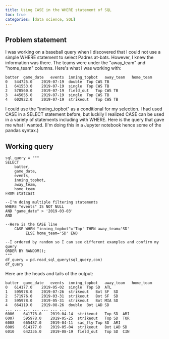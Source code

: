```yaml
---
title: Using CASE in the WHERE statement of SQL
toc: true
categories: [data science, SQL]
---
```


## Problem statement

I was working on a baseball query when I discovered that I could not use a simple WHERE statement to select Padres at-bats. However, I knew the information was there. The teams were under the "away_team" and "home_team" columns. Here's what I was working with:

```
batter	game_date	events	inning_topbot	away_team	home_team
0	544725.0	2019-07-19	double	Top	CWS	TB
1	641553.0	2019-07-19	single	Top	CWS	TB
2	570560.0	2019-07-19	field_out	Top	CWS	TB
3	445055.0	2019-07-19	single	Top	CWS	TB
4	602922.0	2019-07-19	strikeout	Top	CWS	TB
```

I could use the "inning_topbot" as a conditional for my selection. I had used CASE in a SELECT statement before, but luckily I realized CASE can be used in a variety of statements including with WHERE. Here is the query that gave me what I wanted. (I'm doing this in a Jupyter notebook hence some of the pandas syntax.)

## Working query

```
sql_query = """
SELECT    
    batter, 
    game_date, 
    events,
    inning_topbot,
    away_team,
    home_team
FROM statcast

--I'm doing multiple filtering statements
WHERE "events" IS NOT NULL
AND "game_date" > '2019-03-03'
AND 

--Here is the CASE line
    CASE WHEN "inning_topbot"='Top' THEN away_team='SD'
         ELSE home_team='SD' END

--I ordered by random so I can see different examples and confirm my query
ORDER BY RANDOM();
"""
df_query = pd.read_sql_query(sql_query,con)
df_query
```

Here are the heads and tails of the output:

```
batter	game_date	events	inning_topbot	away_team	home_team
0	614177.0	2019-05-02	single	Top	SD	ATL
1	595978.0	2019-07-26	strikeout	Bot	SF	SD
2	571976.0	2019-03-31	strikeout	Bot	SF	SD
3	595978.0	2019-05-31	strikeout	Bot	MIA	SD
4	664119.0	2019-08-26	double	Bot	LAD	SD
...	...	...	...	...	...	...
6006	641778.0	2019-04-14	strikeout	Top	SD	ARI
6007	595978.0	2019-05-25	strikeout	Top	SD	TOR
6008	665487.0	2019-04-11	sac_fly	Top	SD	ARI
6009	614177.0	2019-05-04	strikeout	Bot	LAD	SD
6010	642336.0	2019-08-19	field_out	Top	SD	CIN
```